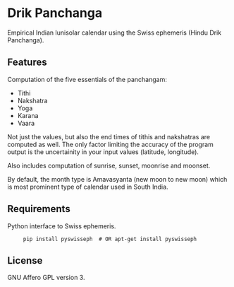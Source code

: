Drik Panchanga
==============

Empirical Indian lunisolar calendar using the Swiss ephemeris (Hindu Drik Panchanga).

Features
--------

Computation of the five essentials of the panchangam:
* Tithi
* Nakshatra
* Yoga
* Karana
* Vaara

Not just the values, but also the end times of tithis and nakshatras
are computed as well. The only factor limiting the accuracy of the program
output is the uncertainity in your input values (latitude, longitude). 

Also includes computation of sunrise, sunset, moonrise and moonset.

By default, the month type is Amavasyanta (new moon to new moon) which
is most prominent type of calendar used in South India.

Requirements
------------

Python interface to Swiss ephemeris.
```
     pip install pyswisseph  # OR apt-get install pyswisseph
```

License
-------

GNU Affero GPL version 3.


